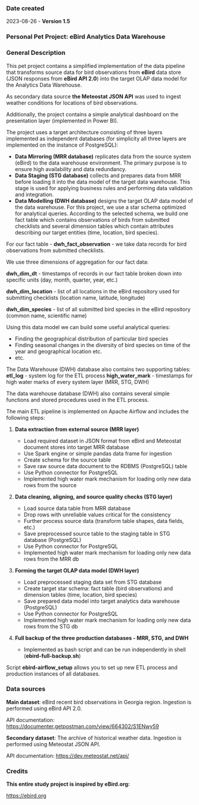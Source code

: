 ### Date created
2023-08-26 - **Version 1.5**


### Personal Pet Project: eBird Analytics Data Warehouse



### General Description

This pet project contains a simplified implementation of the data pipeline that transforms source data for bird observations from **eBird** data store (JSON responses from **eBird API 2.0**) into the target OLAP data model for the Analytics Data Warehouse.

As secondary data source **the Meteostat JSON API** was used to ingest weather conditions for locations of bird observations. 

Additionally, the project contains a simple analytical dashboard on the presentation layer (implemented in Power BI). 

The project uses a target architecture consisting of three layers implemented as independent databases (for simplicity all three layers are implemented on the instance of PostgreSQL):
- **Data Mirroring (MRR database)** replicates data from the source system (eBird) to the data warehouse environment. The primary purpose is to ensure high availability and data redundancy.
- **Data Staging (STG database)** collects and prepares data from MRR before loading it into the data model of the target data warehouse. This stage is used for applying business rules and performing data validation and integration.
- **Data Modelling (DWH database)** designs the target OLAP data model of the data warehouse. For this project, we use a star schema optimized for analytical queries. According to the selected schema, we build one fact table which contains observations of birds from submitted checklists and several dimension tables which contain attributes describing our target entities (time, location, bird species).

For our fact table - **dwh_fact_observation** - we take data records for bird observations from submitted checklists.

We use three dimensions of aggregation for our fact data:

**dwh_dim_dt** - timestamps of records in our fact table broken down into specific units (day, month, quarter, year, etc.)

**dwh_dim_location** - list of all locations in the eBird repository used for submitting checklists (location name, latitude, longitude)

**dwh_dim_species** - list of all submitted bird species in the eBird repository (common name, scientific name)

Using this data model we can build some useful analytical queries:
- Finding the geographical distribution of particular bird species 
- Finding seasonal changes in the diversity of bird species on time of the year and geographical location
etc.
- etc.

The Data Warehouse (DWH) database also contains two supporting tables:
**etl_log** - system log for the ETL process
**high_water_mark** - timestamps for high water marks of every system layer (MRR, STG, DWH)


The data warehouse database (DWH) also contains several simple functions and stored procedures used in the ETL process.



The main ETL pipeline is implemented on Apache Airflow and includes the following steps:

1. **Data extraction from external source (MRR layer)**
    - Load required dataset in JSON format from eBird and Meteostat document stores into target MRR database
    - Use Spark engine or simple pandas data frame for ingestion
    - Create schema for the source table
    - Save raw source data document to the RDBMS (PostgreSQL) table
    - Use Python connector for PostgreSQL
    - Implemented high water mark mechanism for loading only new data rows from the source

2. **Data cleaning, aligning, and source quality checks (STG layer)**
    - Load source data table from MRR database
    - Drop rows with unreliable values critical for the consistency
    - Further process source data (transform table shapes, data fields, etc.)
    - Save preprocessed source table to the staging table in STG database (PostgreSQL)
    - Use Python connector for PostgreSQL
    - Implemented high water mark mechanism for loading only new data rows from the MRR db
    
3. **Forming the target OLAP data model (DWH layer)**
    - Load preprocessed staging data set from STG database
    - Create target star schema: fact table (bird observations) and dimension tables (time, location, bird species)
    - Save prepared data model into target analytics data warehouse (PostgreSQL)
    - Use Python connector for PostgreSQL
    - Implemented high water mark mechanism for loading only new data rows from the STG db

4. **Full backup of the three production databases - MRR, STG, and DWH**
    - Implemented as bash script and can be run independently in shell (**ebird-full-backup.sh**)

Script **ebird-airflow_setup** allows you to set up new ETL process and production instances of all databases.


### Data sources

**Main dataset**: eBird recent bird observations in Georgia region. Ingestion is performed using eBird API 2.0.

API documentation: https://documenter.getpostman.com/view/664302/S1ENwy59


**Secondary dataset**: The archive of historical weather data. Ingestion is performed using Meteostat JSON API.

API documentation: https://dev.meteostat.net/api/


### Credits

**This entire study project is inspired by eBird.org:**

https://ebird.org
